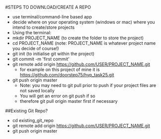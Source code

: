 #STEPS TO DOWNLOAD/CREATE A REPO

- use terminal/command-line based app
- decide where on your operating system (windows or mac) where you intend to create/store projects
- Using the terminal:
- mkdir PROJECT_NAME (to create the folder to store the project)
- cd PROJECT_NAME (note: PROJECT_NAME is whatever project name you decide of course!)
- git init (to initialise git within the project)
- git commit -m 'first commit'
- git remote add origin https://github.com/USER/PROJECT_NAME.git
  - for example on this project of mine it is https://github.com/doorstep75/hyp_task25.git
- git push origin master
  - Note: you may need to git pull prior to push if your project files are not saved locally
  - You will get an error on git push if so
  - therefore git pull origin master first if necessary

##Existing Git Repo?

- cd existing_git_repo
- git remote add origin https://github.com/USER/PROJECT_NAME.git
- git push origin master
